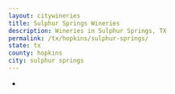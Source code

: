 ```yaml
---
layout: citywineries
title: Sulphur Springs Wineries
description: Wineries in Sulphur Springs, TX
permalink: /tx/hopkins/sulphur-springs/
state: tx
county: hopkins
city: sulphur springs
---
```

-
